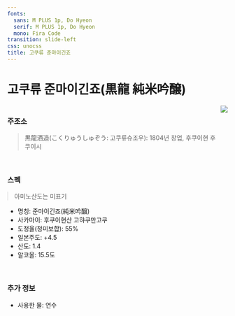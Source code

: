 ```yaml
---
fonts:
  sans: M PLUS 1p, Do Hyeon
  serif: M PLUS 1p, Do Hyeon
  mono: Fira Code
transition: slide-left
css: unocss
title: 고쿠류 준마이긴죠
---
```


# 고쿠류 준마이긴죠(黒龍 純米吟醸)

<div style="display: flex; justify-content: space-between">
  <div>
    <h3>
      주조소
    </h3>
    <blockquote>黒龍酒造(こくりゅうしゅぞう: 고쿠류슈조우):  1804년 창업, 후쿠이현 후쿠이시</blockquote>
    <br>
    <h3>스펙</h3>
    <blockquote style="margin: 4px 0">아미노산도는 미표기</blockquote>
    <ul>
      <li>명칭: 준마이긴죠(純米吟醸)</li>
      <li>
        사카마이: 후쿠이현산 고햐쿠만고쿠
      </li>
      <li>
        도정율(정미보합): 55%
      </li>
      <li>
        일본주도: +4.5
      </li>
      <li>
        산도: 1.4
      </li>
      <li>
        알코올: 15.5도
      </li>
    </ul>
    <br>
    <h3>추가 정보</h3>
    <ul>
      <li>사용한 물: 연수</li>
    </ul>
  </div>
  <div>
    <img src="/images/gokuryu.png" class="h-100 rounded shadow">
  </div>
</div>

